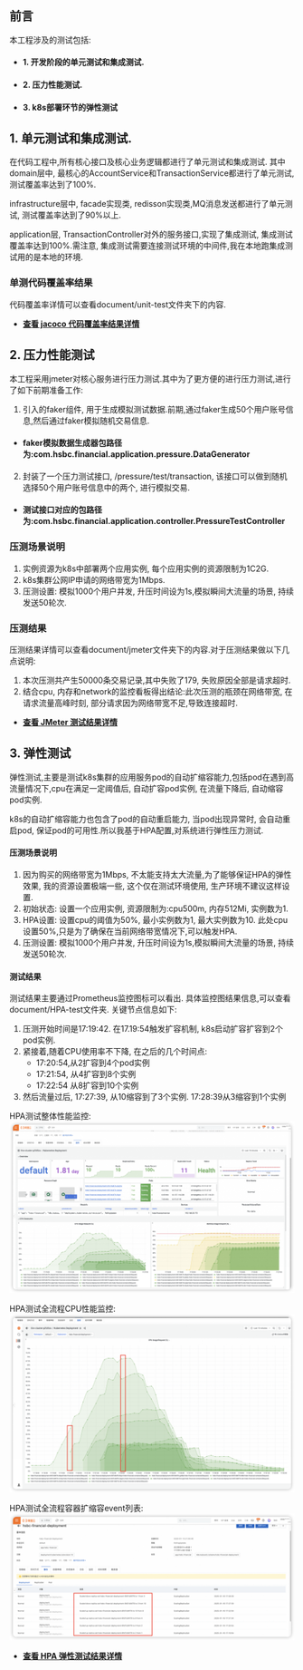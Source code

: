 
## 前言
本工程涉及的测试包括:
- #### 1. 开发阶段的单元测试和集成测试.
- #### 2. 压力性能测试.
- #### 3. k8s部署环节的弹性测试
## 1. 单元测试和集成测试.
在代码工程中,所有核心接口及核心业务逻辑都进行了单元测试和集成测试.
其中domain层中, 最核心的AccountService和TransactionService都进行了单元测试, 测试覆盖率达到了100%.

infrastructure层中, facade实现类, redisson实现类,MQ消息发送都进行了单元测试, 测试覆盖率达到了90%以上.

application层, TransactionController对外的服务接口,实现了集成测试, 集成测试覆盖率达到100%.需注意, 集成测试需要连接测试环境的中间件,我在本地跑集成测试用的是本地的环境.
### 单测代码覆盖率结果
代码覆盖率详情可以查看document/unit-test文件夹下的内容.
- **[查看 jacoco 代码覆盖率结果详情](./unit-test)**



## 2. 压力性能测试
本工程采用jmeter对核心服务进行压力测试.其中为了更方便的进行压力测试,进行了如下前期准备工作:
1. 引入的faker组件, 用于生成模拟测试数据.前期,通过faker生成50个用户账号信息,然后通过faker模拟随机交易信息.
- #### faker模拟数据生成器包路径为:com.hsbc.financial.application.pressure.DataGenerator
2. 封装了一个压力测试接口, /pressure/test/transaction,  该接口可以做到随机选择50个用户账号信息中的两个, 进行模拟交易.
- #### 测试接口对应的包路径为:com.hsbc.financial.application.controller.PressureTestController
### 压测场景说明
1. 实例资源为k8s中部署两个应用实例, 每个应用实例的资源限制为1C2G.
2. k8s集群公网IP申请的网络带宽为1Mbps.
3. 压测设置: 模拟1000个用户并发, 升压时间设为1s,模拟瞬间大流量的场景, 持续发送50轮次.
### 压测结果
压测结果详情可以查看document/jmeter文件夹下的内容.对于压测结果做以下几点说明:
1. 本次压测共产生50000条交易记录,其中失败了179, 失败原因全部是请求超时.
2. 结合cpu, 内存和network的监控看板得出结论:此次压测的瓶颈在网络带宽, 在请求流量高峰时刻, 部分请求因为网络带宽不足,导致连接超时.
- **[查看 JMeter 测试结果详情](./jmeter)**

## 3. 弹性测试
弹性测试,主要是测试k8s集群的应用服务pod的自动扩缩容能力,包括pod在遇到高流量情况下,cpu在满足一定阈值后, 自动扩容pod实例, 在流量下降后, 自动缩容pod实例.

k8s的自动扩缩容能力也包含了pod的自动重启能力, 当pod出现异常时, 会自动重启pod, 保证pod的可用性.所以我基于HPA配置,对系统进行弹性压力测试.

#### 压测场景说明
1. 因为购买的网络带宽为1Mbps, 不太能支持太大流量,为了能够保证HPA的弹性效果, 我的资源设置极端一些, 这个仅在测试环境使用, 生产环境不建议这样设置.
2. 初始状态: 设置一个应用实例, 资源限制为:cpu500m, 内存512Mi, 实例数为1.
3. HPA设置: 设置cpu的阈值为50%, 最小实例数为1, 最大实例数为10. 此处cpu设置50%,只是为了确保在当前网络带宽情况下,可以触发HPA.
4. 压测设置: 模拟1000个用户并发, 升压时间设为1s,模拟瞬间大流量的场景, 持续发送50轮次.

#### 测试结果
测试结果主要通过Prometheus监控图标可以看出. 具体监控图结果信息,可以查看document/HPA-test文件夹.
关键节点信息如下:
1. 压测开始时间是17:19:42. 在17.19:54触发扩容机制, k8s启动扩容扩容到2个pod实例.
2. 紧接着,随着CPU使用率不下降, 在之后的几个时间点:
   - 17:20:54,从2扩容到4个pod实例
   - 17:21:54, 从4扩容到8个实例
   - 17:22:54 从8扩容到10个实例
3. 然后流量过后, 17:27:39, 从10缩容到了3个实例.  17:28:39从3缩容到1个实例

HPA测试整体性能监控:
![HPA测试整体性能监控](./HPA-test/HPA-total-monitor.png)

HPA测试全流程CPU性能监控:
![HPA测试全流程CPU性能监控](./HPA-test/HPA-cpu-monitor.png)

HPA测试全流程容器扩缩容event列表:
![HPA测试全流程容器扩缩容event列表](./HPA-test/pod-event.png)

- **[查看 HPA 弹性测试结果详情](./document/HPA-test)**
